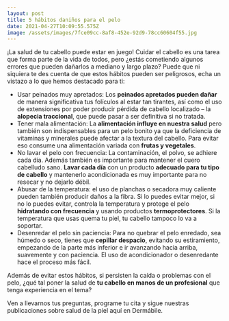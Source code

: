 ```yaml
---
layout: post
title: 5 hábitos daniños para el pelo
date: 2021-04-27T10:09:55.575Z
image: /assets/images/7fce09cc-8af8-452e-92d9-78cc60604f55.jpg
---
```


¡La salud de tu cabello puede estar en juego! Cuidar el cabello es una tarea que forma parte de la vida de todos, pero ¿estás cometiendo algunos errores que pueden dañarlos a mediano y largo plazo? Puede que ni siquiera te des cuenta de que estos hábitos pueden ser peligrosos, echa un vistazo a lo que hemos destacado para ti:

* Usar peinados muy apretados: Los **peinados apretados pueden dañar** de manera significativa tus folículos al estar tan tirantes, así como el uso de extensiones por poder producir pérdida de cabello localizado – la **alopecia traccional**, que puede pasar a ser definitiva si no tratada. 
* Tener mala alimentación: La **alimentación influye en nuestra salud** pero también son indispensables para un pelo bonito ya que la deficiencia de vitaminas y minerales puede afectar a la textura del cabello.  Para evitar eso consume una alimentación variada con **frutas y vegetales**.
* No lavar el pelo con frecuencia: La contaminación, el polvo, se adhiere cada día. Además también es importante para mantener el cuero cabelludo sano. **Lavar cada día** con un producto **adecuado para tu tipo de cabello** y mantenerlo acondicionada es muy importante para no resecar y no dejarlo débil.  
* Abusar de la temperatura: el uso de planchas o secadora muy caliente pueden también producir daños a la fibra. Si lo puedes evitar mejor, si no lo puedes evitar, controla la temperatura y  protege el pelo **hidratando con frecuencia** y usando productos **termoprotectores**. Si la temperatura que usas quema tu piel, tu cabello tampoco lo va a soportar.
* Desenredar el pelo sin paciencia: Para no quebrar el pelo enredado, sea húmedo o seco, tienes que **cepillar despacio**, evitando su  estiramiento, empezando de la parte más inferior e ir avanzando hacia arriba, suavemente y con paciencia.  El uso de acondicionador o desenredante hace el proceso más fácil.

Además de evitar estos hábitos, si persisten la caída o problemas con el pelo, ¿qué tal poner la salud de **tu cabello en manos de un profesional** que tenga experiencia en el tema?

Ven a llevarnos tus preguntas, programe tu cita y sigue nuestras publicaciones sobre salud de la piel aquí en Dermábile.
